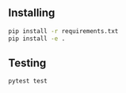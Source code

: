 ## Installing

```sh
pip install -r requirements.txt
pip install -e .
```

## Testing

```sh
pytest test
```
